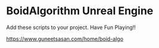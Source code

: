 # BoidAlgorithm Unreal Engine


Add these scripts to your project.
Have Fun Playing!!


https://www.guneetsasan.com/home/boid-algo
